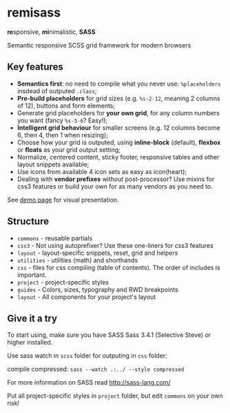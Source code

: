 remisass
========
**re**sponsive, **mi**nimalistic, **SASS**  

Semantic responsive SCSS grid framework for modern browsers


Key features
------------
- **Semantics first**: no need to compile what you never use: `%placeholders` insdead of outputed `.class`;
- **Pre-build placeholders** for grid sizes (e.g. `%s-2-12`, meaning 2 columns of 12), buttons and form elements;
- Generate grid placeholders for **your own grid**, for any column numbers you want (fancy `%s-3-6`? Easy!);
- **Intelligent grid behaviour** for smaller screens (e.g. 12 columns become 6, then 4, then 1 when resizing);
- Choose how your grid is outputed, using **inline-block** (default), **flexbox** or **floats** as your grid output setting;
- Normalize, centered content, sticky footer, responsive tables and other layout snippets available;
- Use icons from available 4 icon sets as easy as icon(heart);
- Dealing with **vendor prefixes** without post-processor? Use mixins for css3 features or build your own for as many vendors as you need to.


See [demo page](http://work.wellagain.lt/remisass/) for visual presentation.

Structure
---------
- `commons` - reusable partials
 - `css3` -  Not using autoprefixer? Use these one-liners for css3 features
 - `layout` - layout-specific snippets, reset, grid and helpers
 - `utilities` - utilities (math) and shorthands
- `css` -  files for css compiling (table of contents). The order of includes is important.
- `project` - project-specific styles
 - `guides` - Colors, sizes, typography and RWD breakpoints
 - `layout` - All components for your project's layout


Give it a try
---------------
To start using, make sure you have SASS Sass 3.4.1 (Selective Steve) or higher installed.

Use sass watch in `scss` folder for outputing in `css` folder:

compile compressed:
`sass --watch .:../ --style compressed`

For more information on SASS read http://sass-lang.com/

Put all project-specific styles in `project` folder, but edit `commons` on your own risk!
